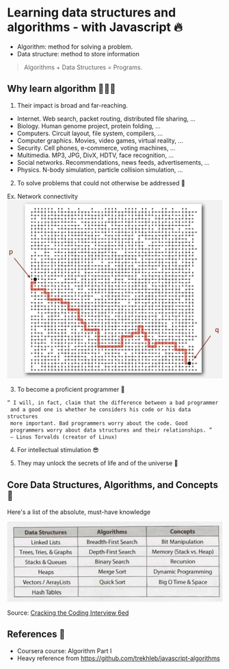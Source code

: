 # Learning data structures and algorithms - with Javascript 🔥
- Algorithm: method for solving a problem.
- Data structure: method to store information
> Algorithms + Data Structures = Programs.

## Why learn algorithm 👨🏻‍💻

1. Their impact is broad and far-reaching.
- Internet. Web search, packet routing, distributed file sharing, ...
- Biology. Human genome project, protein folding, ...
- Computers. Circuit layout, file system, compilers, ...
- Computer graphics. Movies, video games, virtual reality, ...
- Security. Cell phones, e-commerce, voting machines, ...
- Multimedia. MP3, JPG, DivX, HDTV, face recognition, ...
- Social networks. Recommendations, news feeds, advertisements, ...
- Physics. N-body simulation, particle collision simulation, ...

2. To solve problems that could not otherwise be addressed 🐞

Ex. Network connectivity
![Network connectivity](./assets/images/connectivity_algorithm.png)

3. To become a proficient programmer 🕺

```
“ I will, in fact, claim that the difference between a bad programmer
 and a good one is whether he considers his code or his data structures
 more important. Bad programmers worry about the code. Good
 programmers worry about data structures and their relationships. ”
 — Linus Torvalds (creator of Linux)
```
4. For intellectual stimulation 😎

5. They may unlock the secrets of life and of the universe 🤯

## Core Data Structures, Algorithms, and Concepts 🦄

Here's a list of the absolute, must-have knowledge

![Core Data Structures, Algorithms, and Concepts](./assets/images/core-ds-alg-js.png)

Source: [Cracking the Coding Interview 6ed](https://www.amazon.com/Cracking-Coding-Interview-Programming-Questions/dp/0984782850)

## References 📃

- Coursera course: Algorithm Part I
- Heavy reference from https://github.com/trekhleb/javascript-algorithms



